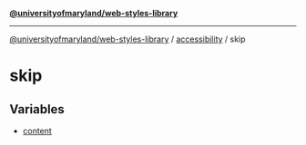 [**@universityofmaryland/web-styles-library**](../../../README.md)

***

[@universityofmaryland/web-styles-library](../../../README.md) / [accessibility](../../README.md) / skip

# skip

## Variables

- [content](variables/content.md)
